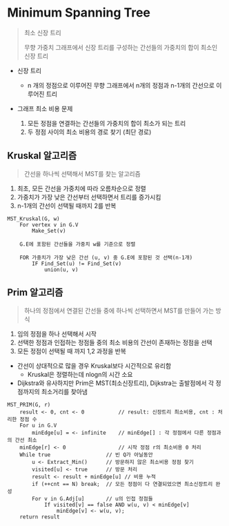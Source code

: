# Minimum Spanning Tree

> 최소 신장 트리
>
> 무향 가중치 그래프에서 신장 트리를 구성하는 간선들의 가중치의 합이 최소인 신장 트리

- 신장 트리 
  - n 개의 정점으로 이루어진 무향 그래프에서 n개의 정점과 n-1개의 간선으로 이루어진 트리

- 그래프 최소 비용 문제
  1. 모든 정점을 연결하는 간선들의 가중치의 합이 최소가 되는 트리
  2. 두 정점 사이의 최소 비용의 경로 찾기 (최단 경로)



## Kruskal 알고리즘

> 간선을 하나씩 선택해서 MST를 찾는 알고리즘

1. 최초, 모든 간선을 가중치에 따라 오름차순으로 정렬
2. 가중치가 가장 낮은 간선부터 선택하면서 트리를 증가시킴
3. n-1개의 간선이 선택될 때까지 2를 반복

```
MST_Kruskal(G, w)
	For vertex v in G.V
		Make_Set(v)
	
	G.E에 포함된 간선들을 가중치 w를 기준으로 정렬
	
	FOR 가중치가 가장 낮은 간선 (u, v) 중 G.E에 포함된 것 선택(n-1개)
		IF Find_Set(u) != Find_Set(v)
			union(u, v)
```



## Prim 알고리즘

> 하나의 정점에서 연결된 간선들 중에 하나씩 선택하면서 MST를 만들어 가는 방식

1. 임의 정점을 하나 선택해서 시작
2. 선택한 정점과 인접하는 정점들 중의 최소 비용의 간선이 존재하는 정점을 선택
3. 모든 정점이 선택될 때 까지 1,2 과정을 반복



- 간선이 상대적으로 많을 경우 Kruskal보다 시간적으로 유리함
  - Kruskal은 정렬하는데 nlogn의 시간 소요
- Dijkstra와 유사하지만 Prim은 MST(최소신장트리), Dijkstra는 출발점에서 각 정점까지의 최소거리를 찾아냄

```
MST_PRIM(G, r)
	result <- 0, cnt <- 0			// result: 신장트리 최소비용, cnt : 처리한 정점 수
	For u in G.V
		minEdge[u] = <- infinite	// minEdge[] : 각 정점에서 다른 정점과의 간선 최소
	minEdge[r] <- 0					// 시작 정점 r의 최소비용 0 처리
	While true					// 빈 Q가 아닐동안
		u <- Extract_Min()		// 방문하지 않은 최소비용 정점 찾기
		visited[u] <- true		// 방문 처리
		result <- result + minEdge[u] // 비용 누적
		if (++cnt == N) break;  // 모든 정점이 다 연결되었으면 최소신장트리 완성
		For v in G.Adj[u]		// u의 인접 정점들
			If visited[v] == false AND w(u, v) < minEdge[v]
				minEdge[v] <- w(u, v);
	return result	
```
